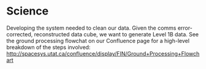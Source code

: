 # Science

Developing the system needed to clean our data. Given the comms error-corrected, reconstructed data cube, we want to generate Level 1B data. See the ground processing flowchat on our Confluence page for a high-level breakdown of the steps involved: http://spacesys.utat.ca/confluence/display/FIN/Ground+Processing+Flowchart
